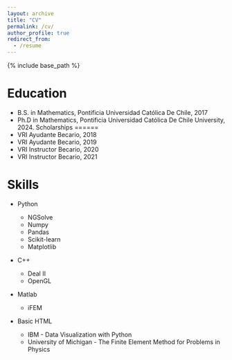 ```yaml
---
layout: archive
title: "CV"
permalink: /cv/
author_profile: true
redirect_from:
  - /resume
---
```


{% include base_path %}

Education
======
* B.S. in Mathematics, Pontificia Universidad Católica De Chile, 2017
* Ph.D in Mathematics, Pontificia Universidad Católica De Chile University, 2024.
Scholarships 
======
* VRI Ayudante Becario, 2018
* VRI Ayudante Becario, 2019
* VRI Instructor Becario, 2020
* VRI Instructor Becario, 2021

Skills
======
* Python 
  * NGSolve
  * Numpy
  * Pandas 
  * Scikit-learn 
  * Matplotlib
* C++
  * Deal II
  * OpenGL 
* Matlab
  * iFEM
* Basic HTML 

  * IBM - Data Visualization with Python
  * University of Michigan - The Finite Element Method for Problems in Physics


